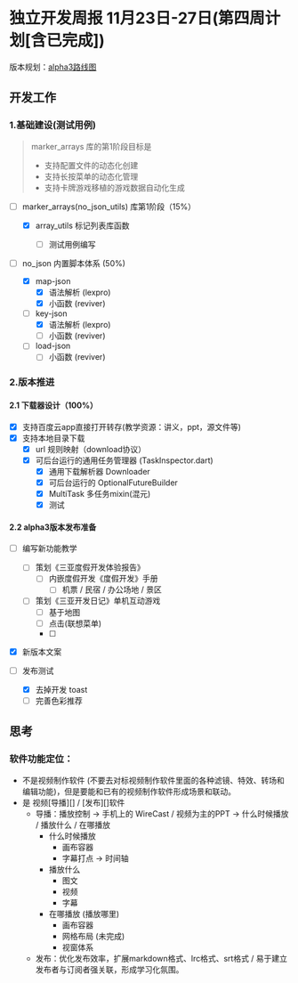 # 独立开发周报 11月23日-27日(第四周计划[含已完成])

版本规划：[alpha3路线图](../plan/roadmap-alpha3-v1.md)

## 开发工作

### 1.基础建设(测试用例)

> marker_arrays 库的第1阶段目标是
>
> - 支持配置文件的动态化创建
> - 支持长按菜单的动态化管理
> - 支持卡牌游戏移植的游戏数据自动化生成

- [ ] marker_arrays(no_json_utils) 库第1阶段（15%）

  - [x] array_utils 标记列表库函数

    - [ ] 测试用例编写
- [ ] no_json 内置脚本体系 (50%)

  - [x] map-json
    - [x] 语法解析 (lexpro)
    - [x] 小函数 (reviver)

  - [ ] key-json
    - [x] 语法解析 (lexpro)
    - [ ] 小函数 (reviver)
  - [ ] load-json
    - [ ] 小函数 (reviver)

### 2.版本推进

#### 2.1 下载器设计（100%）

- [x] 支持百度云app直接打开转存(教学资源：讲义，ppt，源文件等)
- [x] 支持本地目录下载
  - [x] url 规则映射（download协议）
  - [x] 可后台运行的通用任务管理器 (TaskInspector.dart)
    - [x] 通用下载解析器 Downloader
    - [x] 可后台运行的 OptionalFutureBuilder
    - [x] MultiTask 多任务mixin(混元)
    - [x] 测试

#### 2.2 alpha3版本发布准备

- [ ] 编写新功能教学
  - [ ] 策划《三亚度假开发体验报告》
    - [ ] 内嵌度假开发《度假开发》手册
      - [ ] 机票 / 民宿 / 办公场地 / 景区
  - [ ] 策划《三亚开发日记》单机互动游戏
    - [ ] 基于地图
    - [ ] 点击(联想菜单)
    - [ ] 
- [x] 新版本文案

- [ ] 发布测试
	- [x] 去掉开发 toast
	- [ ] 完善色彩推荐

## 思考

### 软件功能定位：

- 不是视频制作软件 (不要去对标视频制作软件里面的各种滤镜、特效、转场和编辑功能)，但是要能和已有的视频制作软件形成场景和联动。
- 是 视频[导播][] / [发布][]软件
  - 导播：播放控制 -> 手机上的 WireCast / 视频为主的PPT -> 什么时候播放 / 播放什么 / 在哪播放
    - 什么时候播放
      - 画布容器
      - 字幕打点 -> 时间轴
    - 播放什么
      - 图文
      - 视频
      - 字幕
    - 在哪播放 (播放哪里)
      - 画布容器
      - 网格布局 (未完成)
      - 视窗体系
  - 发布：优化发布效率，扩展markdown格式、lrc格式、srt格式 / 易于建立发布者与订阅者强关联，形成学习化氛围。


